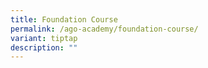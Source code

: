 ```yaml
---
title: Foundation Course
permalink: /ago-academy/foundation-course/
variant: tiptap
description: ""
---
```


